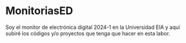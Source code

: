 # MonitoriasED
Soy el monitor de electrónica digital 2024-1 en la Universidad EIA y aquí subiré los códigos y/o proyectos que tenga que hacer en esta labor.
